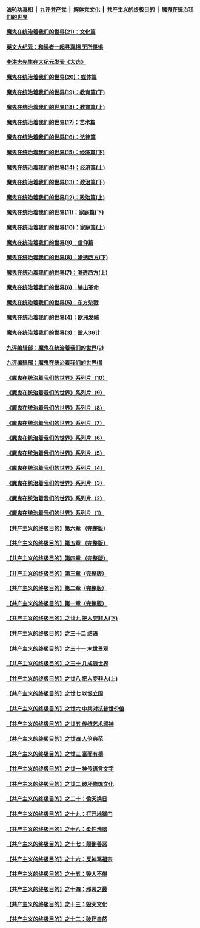 ####  [法轮功真相](../../../../basic/blob/master/README.md?t=01240901) &nbsp;|&nbsp; [九评共产党](../../../../9ping.md/blob/master/README.md?t=01240901) &nbsp;|&nbsp; [解体党文化](../../../../jtdwh.md/blob/master/README.md?t=01240901)  &nbsp;|&nbsp; [共产主义的终极目的](../../../../gczydzjmd.md/blob/master/README.md?t=01240901) &nbsp;|&nbsp; [魔鬼在统治我们的世界](../../../../mgztzwmdsj.md/blob/master/README.md?t=01240901) 

#### [魔鬼在统治着我们的世界(21)：文化篇](../pages/nsc422/n10597706.md?t=01240901) 

#### [英文大纪元：和读者一起寻真相 无所畏惧](../pages/nsc422/n12542027.md?t=01240901) 

#### [李洪志先生在大纪元发表《大选》](../pages/nsc422/n12534746.md?t=01240901) 

#### [魔鬼在统治着我们的世界(20)：媒体篇](../pages/nsc422/n10586579.md?t=01240901) 

#### [魔鬼在统治着我们的世界(19)：教育篇(下)](../pages/nsc422/n10564808.md?t=01240901) 

#### [魔鬼在统治着我们的世界(18)：教育篇(上)](../pages/nsc422/n10526970.md?t=01240901) 

#### [魔鬼在统治着我们的世界(17)：艺术篇](../pages/nsc422/n10499093.md?t=01240901) 

#### [魔鬼在统治着我们的世界(16)：法律篇](../pages/nsc422/n10485969.md?t=01240901) 

#### [魔鬼在统治着我们的世界(15)：经济篇(下)](../pages/nsc422/n10469975.md?t=01240901) 

#### [魔鬼在统治着我们的世界(14)：经济篇(上)](../pages/nsc422/n10457370.md?t=01240901) 

#### [魔鬼在统治着我们的世界(13)：政治篇(下)](../pages/nsc422/n10448270.md?t=01240901) 

#### [魔鬼在统治着我们的世界(12)：政治篇(上)](../pages/nsc422/n10444576.md?t=01240901) 

#### [魔鬼在统治着我们的世界(11)：家庭篇(下)](../pages/nsc422/n10440961.md?t=01240901) 

#### [魔鬼在统治着我们的世界(10)：家庭篇(上)](../pages/nsc422/n10435448.md?t=01240901) 

#### [魔鬼在统治着我们的世界(9)：信仰篇](../pages/nsc422/n10432159.md?t=01240901) 

#### [魔鬼在统治着我们的世界(8)：渗透西方(下)](../pages/nsc422/n10429603.md?t=01240901) 

#### [魔鬼在统治着我们的世界(7)：渗透西方(上)](../pages/nsc422/n10426013.md?t=01240901) 

#### [魔鬼在统治着我们的世界(6)：输出革命](../pages/nsc422/n10421536.md?t=01240901) 

#### [魔鬼在统治着我们的世界(5)：东方杀戮](../pages/nsc422/n10417707.md?t=01240901) 

#### [魔鬼在统治着我们的世界(4)：欧洲发端](../pages/nsc422/n10414890.md?t=01240901) 

#### [魔鬼在统治着我们的世界(3)：毁人36计](../pages/nsc422/n10411583.md?t=01240901) 

#### [九评编辑部：魔鬼在统治着我们的世界(2)](../pages/nsc422/n10410036.md?t=01240901) 

#### [九评编辑部：魔鬼在统治着我们的世界(1)](../pages/nsc422/n10406825.md?t=01240901) 

#### [《魔鬼在统治着我们的世界》系列片（10）](../pages/nsc422/n12292670.md?t=01240901) 

#### [《魔鬼在统治着我们的世界》系列片（9）](../pages/nsc422/n12290859.md?t=01240901) 

#### [《魔鬼在统治着我们的世界》系列片（8）](../pages/nsc422/n12287445.md?t=01240901) 

#### [《魔鬼在统治着我们的世界》系列片（7）](../pages/nsc422/n12283425.md?t=01240901) 

#### [《魔鬼在统治着我们的世界》系列片（6）](../pages/nsc422/n12282314.md?t=01240901) 

#### [《魔鬼在统治着我们的世界》系列片（5）](../pages/nsc422/n12281419.md?t=01240901) 

#### [《魔鬼在统治着我们的世界》系列片（4）](../pages/nsc422/n12274024.md?t=01240901) 

#### [《魔鬼在统治着我们的世界》系列片（3）](../pages/nsc422/n12271322.md?t=01240901) 

#### [《魔鬼在统治着我们的世界》系列片（2）](../pages/nsc422/n12269049.md?t=01240901) 

#### [《魔鬼在统治着我们的世界》系列片（1）](../pages/nsc422/n12267575.md?t=01240901) 

#### [【共产主义的终极目的】第六章 （完整版）](../pages/nsc422/n11428913.md?t=01240901) 

#### [【共产主义的终极目的】第五章 （完整版）](../pages/nsc422/n11428912.md?t=01240901) 

#### [【共产主义的终极目的】第四章 （完整版）](../pages/nsc422/n11428907.md?t=01240901) 

#### [【共产主义的终极目的】第三章（完整版）](../pages/nsc422/n11428848.md?t=01240901) 

#### [【共产主义的终极目的】第二章（完整版）](../pages/nsc422/n11428831.md?t=01240901) 

#### [【共产主义的终极目的】第一章（完整版）](../pages/nsc422/n11417651.md?t=01240901) 

#### [【共产主义的终极目的】之廿九 把人变非人(下)](../pages/nsc422/n11344140.md?t=01240901) 

#### [【共产主义的终极目的】之三十二 结语](../pages/nsc422/n11360535.md?t=01240901) 

#### [【共产主义的终极目的】之三十一 末世景观](../pages/nsc422/n11351129.md?t=01240901) 

#### [【共产主义的终极目的】之三十 几成狼世界](../pages/nsc422/n11348280.md?t=01240901) 

#### [【共产主义的终极目的】之廿八 把人变非人(上)](../pages/nsc422/n11340492.md?t=01240901) 

#### [【共产主义的终极目的】之廿七 以恨立国](../pages/nsc422/n11336944.md?t=01240901) 

#### [【共产主义的终极目的】之廿六 中共对抗普世价值](../pages/nsc422/n11324785.md?t=01240901) 

#### [【共产主义的终极目的】之廿五 传统艺术颂神](../pages/nsc422/n11296396.md?t=01240901) 

#### [【共产主义的终极目的】之廿四 人伦典范](../pages/nsc422/n11296397.md?t=01240901) 

#### [【共产主义的终极目的】之廿三 富而有德](../pages/nsc422/n11283598.md?t=01240901) 

#### [【共产主义的终极目的】之廿一 神传语言文字](../pages/nsc422/n11263265.md?t=01240901) 

#### [【共产主义的终极目的】之廿二 破坏修炼文化](../pages/nsc422/n11245728.md?t=01240901) 

#### [【共产主义的终极目的】之二十：偷天换日](../pages/nsc422/n11238846.md?t=01240901) 

#### [【共产主义的终极目的】之十九：打开地狱门](../pages/nsc422/n11206376.md?t=01240901) 

#### [【共产主义的终极目的】之十八：柔性洗脑](../pages/nsc422/n11199994.md?t=01240901) 

#### [【共产主义的终极目的】之十七：颠倒善恶](../pages/nsc422/n11179782.md?t=01240901) 

#### [【共产主义的终极目的】之十六：反神骂祖宗](../pages/nsc422/n11166798.md?t=01240901) 

#### [【共产主义的终极目的】之十五：毁人不倦](../pages/nsc422/n11166792.md?t=01240901) 

#### [【共产主义的终极目的】之十四：邪恶之最](../pages/nsc422/n11150249.md?t=01240901) 

#### [【共产主义的终极目的】之十三：毁灭文化](../pages/nsc422/n11135227.md?t=01240901) 

#### [【共产主义的终极目的】之十二：破坏自然](../pages/nsc422/n11135214.md?t=01240901) 

